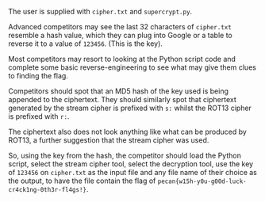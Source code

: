The user is supplied with `cipher.txt` and `supercrypt.py`.

Advanced competitors may see the last 32 characters of `cipher.txt` resemble a hash value, which they can plug into Google or a table to reverse it to a value of `123456`. (This is the key).

Most competitors may resort to looking at the Python script code and complete some basic reverse-engineering to see what may give them clues to finding the flag.

Competitors should spot that an MD5 hash of the key used is being appended to the ciphertext. They should similarly spot that ciphertext generated by the stream cipher is prefixed with `s:` whilst the ROT13 cipher is prefixed with `r:`.

The ciphertext also does not look anything like what can be produced by ROT13, a further suggestion that the stream cipher was used.

So, using the key from the hash, the competitor should load the Python script, select the stream cipher tool, select the decryption tool, use the key of `123456` on `cipher.txt` as the input file and any file name of their choice as the output, to have the file contain the flag of `pecan{w15h-y0u-g00d-luck-cr4ck1ng-0th3r-fl4gs!}`.